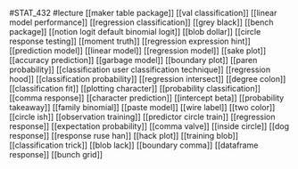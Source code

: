 #STAT_432
#lecture
[[maker table package]]
[[val classification]]
[[linear model performance]]
[[regression classification]]
[[grey black]]
[[bench package]]
[[notion logit default binomial logit]]
[[blob dollar]]
[[circle response testing]]
[[moment truth]]
[[regression expression hint]]
[[prediction model]]
[[linear model]]
[[regression model]]
[[sake plot]]
[[accuracy prediction]]
[[garbage model]]
[[boundary plot]]
[[paren probability]]
[[classification user classification technique]]
[[regression hood]]
[[classification probability]]
[[regression intersect]]
[[degree colon]]
[[classification fit]]
[[plotting character]]
[[probability classification]]
[[comma response]]
[[character prediction]]
[[intercept beta]]
[[probability takeaway]]
[[family binomial]]
[[paste model]]
[[wire label]]
[[two color]]
[[circle ish]]
[[observation training]]
[[predictor circle train]]
[[regression response]]
[[expectation probability]]
[[comma valve]]
[[inside circle]]
[[dog response]]
[[response ruse han]]
[[hack plot]]
[[training blob]]
[[classification trick]]
[[blob lack]]
[[boundary comma]]
[[dataframe response]]
[[bunch grid]]
